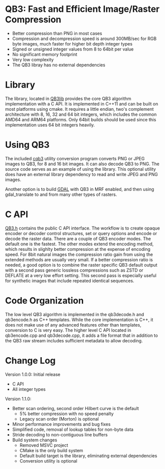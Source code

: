 # QB3: Fast and Efficient Image/Raster Compression

- Better compression than PNG in most cases
- Compression and decompression speed is around 300MB/sec for RGB byte images, much 
faster for higher bit depth integer types
- Signed or unsigned integer values from 8 to 64bit per value
- No significant memory footprint
- Very low complexity
- The QB3 libray has no external dependencies

# Library
The library, located in [QB3lib](QB3lib) provides the core QB3 
algorithm implementation with a C API.
It is implemented in C++11 and can be built on most platforms using cmake.
It requires a little endian, two's complement architecture with 8, 16, 32 
and 64 bit integers, which includes the common AMD64 and ARM64 platforms.
Only 64bit builds should be used since this implementation uses 64 bit integers heavily.

# Using QB3
The included [cqb3](cqb3.md) utility conversion program converts PNG or JPEG images to QB3, 
for 8 and 16 bit images. It can also decode QB3 to PNG. The source code serves as an 
example of using the library.
This optional utility does have an external library dependency to read and write 
JPEG and PNG images.

Another option is to build [GDAL](https://github.com/OSGeo/GDAL) with
QB3 in MRF enabled, and then using gdal_translate to and from many other types of 
rasters.

# C API
[QB3.h](QB3lib/QB3.h) contains the public C API interface.
The workflow is to create opaque encoder or decoder control structures, 
set or query options and encode or decode the raster data.
There are a couple of QB3 encoder modes. The default one is the fastest. The other 
modes extend the encoding method, which results in slighlty better compression 
at the expense of encoding speed. For 8bit natural images the compression ratio 
gain from using the extended methods are usually very small.
If a better compression ratio is needed, a good option is to combine the raster 
specific QB3 default output with a second pass generic lossless compressions such 
as ZSTD or DEFLATE at a very low effort setting. This second pass is especially 
useful for synthetic images that include repeated identical sequences.

# Code Organization
The low level QB3 algorithm is implemented in the qb3decode.h and qb3encode.h as
C++ templates. While the core implementation is C++, it does not make use of 
any advanced features other than templates, conversion to C is very easy.
The higher level C API located in qb3encode.cpp and qb3decode.cpp, it
adds a file format that in addition to the QB3 raw stream includes sufficient 
metadata to allow decoding.

# Change Log
Version 1.0.0: Initial release
- C API
- All integer types

Version 1.1.0:
- Better scan ordering, second order Hilbert curve is the default
    - 5% better compression with no speed penalty
    - Legacy scan order (Morton) is optional
- Minor performance improvements and bug fixes
- Simplified code, removal of lookup tables for non-byte data
- Stride decoding to non-contiguous line buffers
- Build system changes
    - Removed MSVC project
    - CMake is the only build system
    - Default build target is the library, eliminating external dependencies
    - Conversion utility is optional
